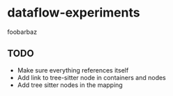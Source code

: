 # dataflow-experiments
foobarbaz


## TODO
- Make sure everything references itself
- Add link to tree-sitter node in containers and nodes
- Add tree sitter nodes in the mapping